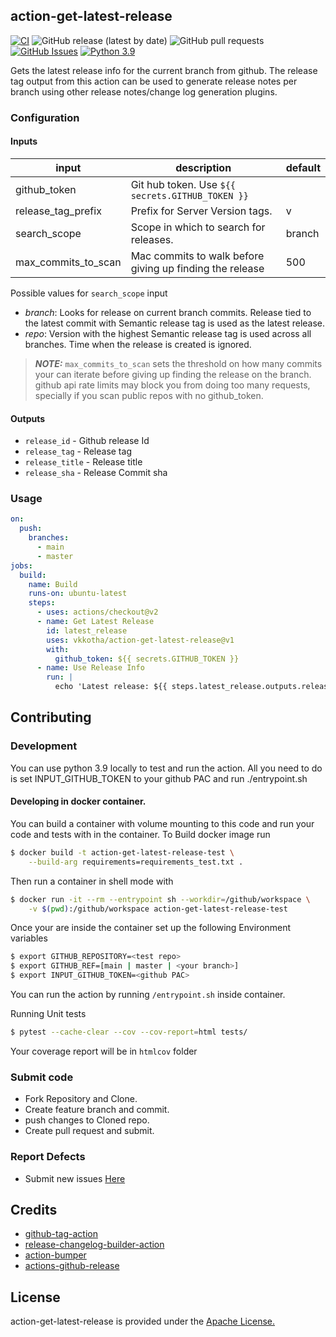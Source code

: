 ## action-get-latest-release 
[![CI](https://github.com/vkkotha/action-get-latest-release/actions/workflows/ci.yaml/badge.svg)](https://github.com/vkkotha/action-get-latest-release/actions/workflows/ci.yaml) 
![GitHub release (latest by date)](https://img.shields.io/github/v/release/vkkotha/action-get-latest-release)
![GitHub pull requests](https://img.shields.io/github/issues-pr/vkkotha/action-get-latest-release)
[![GitHub Issues](https://img.shields.io/github/issues/vkkotha/action-get-latest-release.svg)](https://github.com/vkkotha/action-get-latest-release/issues)
[![Python 3.9](https://img.shields.io/badge/python-3.9-blue.svg)](https://www.python.org/downloads/release/python-390/)

Gets the latest release info for the current branch from github.
The release tag output from this action can be used to generate release notes per branch using other release notes/change log generation plugins.

### Configuration

#### Inputs
|input |description|default|
|----- |-----------|-------|
|github_token|Git hub token. Use `${{ secrets.GITHUB_TOKEN }}` ||
|release_tag_prefix|Prefix for Server Version tags.|v|
|search_scope|Scope in which to search for releases.|branch|
|max_commits_to_scan|Mac commits to walk before giving up finding the release|500|

Possible values for `search_scope` input
- *branch*: Looks for release on current branch commits. Release tied to the latest commit with Semantic release tag is used as the latest release.<br>
- *repo*: Version with the highest Semantic release tag is used across all branches. Time when the release is created is ignored.  

> **_NOTE:_** `max_commits_to_scan` sets the threshold on how many commits your can iterate before giving up finding the release on the branch. 
> github api rate limits may block you from doing too many requests, specially if you scan public repos with no github_token.
 
#### Outputs
- `release_id` - Github release Id
- `release_tag` - Release tag
- `release_title` - Release title
- `release_sha` - Release Commit sha

### Usage
```yaml
on:
  push:
    branches:
      - main
      - master
jobs:
  build:
    name: Build
    runs-on: ubuntu-latest
    steps:
      - uses: actions/checkout@v2
      - name: Get Latest Release
        id: latest_release
        uses: vkkotha/action-get-latest-release@v1
        with:
          github_token: ${{ secrets.GITHUB_TOKEN }}
      - name: Use Release Info
        run: |
          echo 'Latest release: ${{ steps.latest_release.outputs.release_tag }}'
```

## Contributing
### Development
You can use python 3.9 locally to test and run the action.
All you need to do is set INPUT_GITHUB_TOKEN to your github PAC and run ./entrypoint.sh
#### Developing in docker container.
You can build a container with volume mounting to this code and run your code and tests with in the container.
To Build docker image run<br>
```sh
$ docker build -t action-get-latest-release-test \
    --build-arg requirements=requirements_test.txt .
```
Then run a container in shell mode with
```sh
$ docker run -it --rm --entrypoint sh --workdir=/github/workspace \
    -v $(pwd):/github/workspace action-get-latest-release-test
```
Once your are inside the container set up the following Environment variables
```sh
$ export GITHUB_REPOSITORY=<test repo>
$ export GITHUB_REF=[main | master | <your branch>]
$ export INPUT_GITHUB_TOKEN=<github PAC>
```

You can run the action by running ```/entrypoint.sh``` inside container. 

Running Unit tests
```sh
$ pytest --cache-clear --cov --cov-report=html tests/
```
Your coverage report will be in `htmlcov` folder
 
### Submit code
- Fork Repository and Clone.
- Create feature branch and commit.
- push changes to Cloned repo.
- Create pull request and submit.
### Report Defects
- Submit new issues [Here](https://github.com/vkkotha/action-get-latest-release/issues/new)

## Credits
- [github-tag-action](https://github.com/anothrNick/github-tag-action)
- [release-changelog-builder-action](https://github.com/mikepenz/release-changelog-builder-action)
- [action-bumper](https://github.com/haya14busa/action-bumpr)
- [actions-github-release](https://github.com/rez0n/actions-github-release)

## License
action-get-latest-release is provided under the [Apache License.](https://github.com/vkkotha/action-get-latest-release/blob/master/LICENSE)
